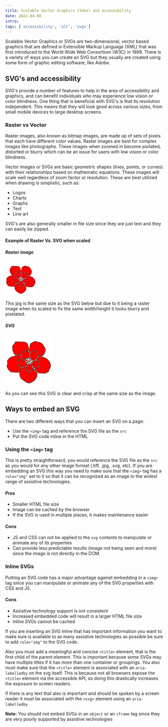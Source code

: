 ```yaml
---
title: Scalable Vector Graphics (SVGs) and accessibility
date: 2022-04-08 
intro:  
tags: ['accessibility', 'alt', 'svgs']
---
```


Scalable Vector Graphics or SVGs are two-dimensional, vector based graphics that are defined in Extensible Markup Language (XML) that was first introduced to the World Wide Web Consortium (W3C) in 1999. There is a variety of ways you can create an SVG but they usually are created using some form of graphic editing software, like Adobe. 

## SVG's and accessibility
SVG's provide a number of features to help in the area of accessibility and graphics, and can benefit individuals who may experience low vision or color blindness. One thing that is beneficial with SVG's is that its resolution independent. This means that they will look good across various sizes, from small mobile devices to large desktop screens.

### Raster vs Vector
Raster images, also known as bitmap images, are made up of sets of pixels that each have different color values. Raster images are best for complex images like photographs. These images when zoomed in become pixilated, distorted or blurry which can be an issue for users with low vision or color blindness. 

Vector images or SVGs are basic geometric shapes (lines, points, or curves) with their relationships based on mathematic equations. These images will scale well regardless of zoom factor or resolution. These are best utilized when drawing is simplistic, such as: 
- Logos
- Charts
- Graphs
- Text
- Line art

SVG's are also generally smaller in file size since they are just text and they can easily be zipped. 

#### Example of Raster Vs. SVG when scaled
##### Raster image
<div class="example">

<img src="../assets/images/flower.jpg" class="img-example" alt="Red flower" />
<p>This jpg is the same size as the SVG below but due to it being a raster image when its scaled to fix the same width/height it looks blurry and pixelated.</p>
</div>

##### SVG
<div class="example">
<img src="../assets/images/flower.svg" class="img-example" alt="Red flower" />
<p>As you can see this SVG is clear and crisp at the same size as the image.</p>
</div>

## Ways to embed an SVG
There are two different ways that you can insert an SVG on a page:  
- Use the `<img>` tag and reference the SVG file as the `src`
- Put the SVG code inline in the HTML
### Using the `<img>` tag
This is pretty straightforward, you would reference the SVG file as the `src` as you would for any other image format (.tiff, .jpg, .svg, etc). If you are embedding an SVG this way you need to make sure that the `<img>` tag has a `role="img"` set to it so that it can be recognized as an image to the widest range of assistive technologies.
#### Pros
- Smaller HTML file size
- Image can be cached by the browser
- If the SVG is used in multiple places, it makes maintenance easier
#### Cons
- JS and CSS can not be applied to the `svg` contents to manipulate or animate any of its properties
- Can provide less predictable results (image not being seen and more) since the image is not directly in the DOM.
### Inline SVGs
Putting an SVG code has a major advantage against embedding in a `<img>` tag since you can manipulate or animate any of the SVG properties with CSS and JS. 
#### Cons
- Assistive technology support is not consistent
- Increased embedded code will result in a larger HTML file size
- Inline SVGs cannot be cached

If you are inserting an SVG inline that has important information you want to make sure is available to as many assistive technologies as possible be sure to add `role="img"` to the SVG code. 

Also you must add a meaningful and concise `<title>` element, that is the first child of the parent element. This is important because some SVGs may have multiple titles if it has more than one container or groupings. You also must make sure that the `<title>` element is associated with an `aria-labelledby` on the svg itself. This is because not all browsers expose the `<title>` element via the accessible API, so doing this drastically increases the exposure to screen readers. 

If there is any text that also is important and should be spoken by a screen reader it must be associated with the `<svg>` element using an `aria-labelledby`

<div class="callout">
    <p><strong>Note:</strong> You should not embed SVGs in an <code>object</code> or an <code>iframe</code> tag since they are very poorly supported by assistive technologies</p>
</div>






